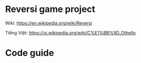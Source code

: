 # Reversi game project
Wiki: https://en.wikipedia.org/wiki/Reversi

Tiếng Việt: https://vi.wikipedia.org/wiki/C%E1%BB%9D_Othello

# Code guide

